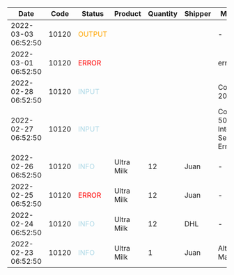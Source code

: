 | Date                | Code  | Status                                       | Product    | Quantity | Shipper | Message                             |
| ------------------- | ----- | -------------------------------------------- | ---------- | -------- | ------- | ----------------------------------- |
| 2022-03-03 06:52:50 | 10120 | <span style="color: orange">OUTPUT</span>   |            |          |         | - |
| 2022-03-01 06:52:50 | 10120 | <span style="color: red">ERROR</span>       |            |          |         | error                               |
| 2022-02-28 06:52:50 | 10120 | <span style="color: lightblue">INPUT</span> |            |          |         | Completed 200 OK                    |
| 2022-02-27 06:52:50 | 10120 | <span style="color: lightblue">INPUT</span> |            |          |         | Completed 500 Internal Server Error |
| 2022-02-26 06:52:50 | 10120 | <span style="color: lightblue">INFO</span>  | Ultra Milk | 12       | Juan    | -                                   |
| 2022-02-25 06:52:50 | 10120 | <span style="color: red">ERROR</span>       | Ultra Milk | 12       | Juan    | -                                   |
| 2022-02-24 06:52:50 | 10120 | <span style="color: lightblue">INFO</span> | Ultra Milk | 12 | DHL | - |
| 2022-02-23 06:52:50 | 10120 | <span style="color: lightblue">INFO</span> | Ultra Milk | 1 | Juan | Altero Massaco |
